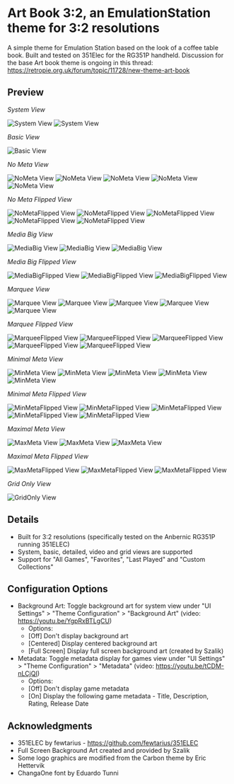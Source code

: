 # Art Book 3:2, an EmulationStation theme for 3:2 resolutions
A simple theme for Emulation Station based on the look of a coffee table book.  Built and tested on 351Elec for the RG351P handheld.  Discussion for the base Art book theme is ongoing in this thread: https://retropie.org.uk/forum/topic/11728/new-theme-art-book


## Preview

*System View*

![System View](https://i.imgur.com/1RGfbBP.png)
![System View](https://i.imgur.com/YcAXv22.png)

*Basic View*

![Basic View](https://imgur.com/h0V8eyx.png)

*No Meta View*

![NoMeta View](https://i.imgur.com/WKYz4At.png)
![NoMeta View](https://i.imgur.com/K5QzZaC.png)
![NoMeta View](https://i.imgur.com/q8WfTGG.png)
![NoMeta View](https://i.imgur.com/smpTrxi.png)
![NoMeta View](https://i.imgur.com/coJOfNN.png)

*No Meta Flipped View*

![NoMetaFlipped View](https://i.imgur.com/B7fnJAk.png)
![NoMetaFlipped View](https://i.imgur.com/03mThJs.png)
![NoMetaFlipped View](https://i.imgur.com/UPBn7JN.png)
![NoMetaFlipped View](https://i.imgur.com/SjnEFf4.png)
![NoMetaFlipped View](https://i.imgur.com/0Uo4Ba0.png)

*Media Big View*

![MediaBig View](https://i.imgur.com/eoRnXA0.png)
![MediaBig View](https://i.imgur.com/i1U9zIo.png)
![MediaBig View](https://i.imgur.com/0oQ7Xbh.png)

*Media Big Flipped View*

![MediaBigFlipped View](https://i.imgur.com/xMyBAGJ.png)
![MediaBigFlipped View](https://i.imgur.com/X39vdwf.png)
![MediaBigFlipped View](https://i.imgur.com/P64NoHv.png)

*Marquee View*

![Marquee View](https://i.imgur.com/ymRZDgi.png)
![Marquee View](https://i.imgur.com/Wo5Vu6Z.png)
![Marquee View](https://i.imgur.com/FyYuIq1.png)
![Marquee View](https://i.imgur.com/XcHi5jS.png)
![Marquee View](https://i.imgur.com/1CezKkb.png)

*Marquee Flipped View*

![MarqueeFlipped View](https://i.imgur.com/Us2IzHl.png)
![MarqueeFlipped View](https://i.imgur.com/RqoDnSM.png)
![MarqueeFlipped View](https://i.imgur.com/9kDVKdb.png)
![MarqueeFlipped View](https://i.imgur.com/GLBvvv6.png)
![MarqueeFlipped View](https://i.imgur.com/wFV5c1Z.png)

*Minimal Meta View*

![MinMeta View](https://i.imgur.com/V5Ay0Jd.png)
![MinMeta View](https://i.imgur.com/SxsKZxQ.png)
![MinMeta View](https://i.imgur.com/QtkuQip.png)
![MinMeta View](https://i.imgur.com/DGUAOX2.png)
![MinMeta View](https://i.imgur.com/rjQ2UMG.png)

*Minimal Meta Flipped View*

![MinMetaFlipped View](https://i.imgur.com/Y8HuEkG.png)
![MinMetaFlipped View](https://i.imgur.com/iXgOmW0.png)
![MinMetaFlipped View](https://i.imgur.com/i1eOlWK.png)
![MinMetaFlipped View](https://i.imgur.com/PJdl2Wr.png)
![MinMetaFlipped View](https://i.imgur.com/z4QiCap.png)

*Maximal Meta View*

![MaxMeta View](https://i.imgur.com/CgfVZkz.png)
![MaxMeta View](https://i.imgur.com/FucGqWS.png)
![MaxMeta View](https://i.imgur.com/3o8tsGn.png)

*Maximal Meta Flipped View*

![MaxMetaFlipped View](https://i.imgur.com/c109Nbe.png)
![MaxMetaFlipped View](https://i.imgur.com/iueiyFm.png)
![MaxMetaFlipped View](https://i.imgur.com/z5ASVAS.png)

*Grid Only View*

![GridOnly View](https://i.imgur.com/9jWqiau.png)


## Details

- Built for 3:2 resolutions (specifically tested on the Anbernic RG351P running 351ELEC) 
- System, basic, detailed, video and grid views are supported
- Support for "All Games", "Favorites", "Last Played" and "Custom Collections"


## Configuration Options

- Background Art: Toggle background art for system view under "UI Settings" > "Theme Configuration" > "Background Art" (video: https://youtu.be/YgpRxBTLgCU)
  - Options:
  - [Off] Don't display background art
  - [Centered] Display centered background art
  - [Full Screen] Display full screen background art (created by Szalik)
- Metadata: Toggle metadata display for games view under "UI Settings" > "Theme Configuration" > "Metadata" (video: https://youtu.be/tCDM-nLCjQI)
  - Options:
  - [Off] Don't display game metadata
  - [On] Display the following game metadata - Title, Description, Rating, Release Date


## Acknowledgments

- 351ELEC by fewtarius - https://github.com/fewtarius/351ELEC
- Full Screen Background Art created and provided by Szalik
- Some logo graphics are modified from the Carbon theme by Eric Hettervik
- ChangaOne font by Eduardo Tunni
